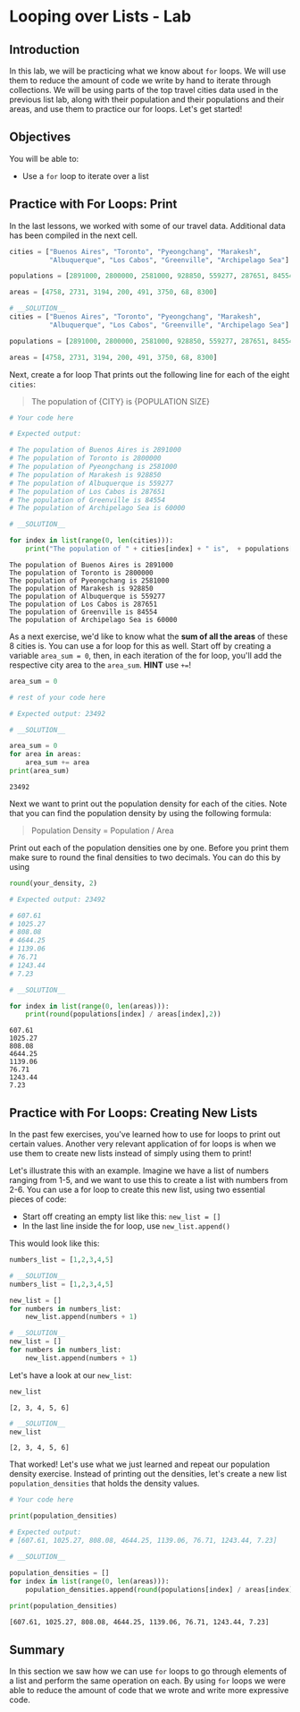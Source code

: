 
# Looping over Lists - Lab

## Introduction

In this lab, we will be practicing what we know about `for` loops. We will use them to reduce the amount of code we write by hand to iterate through collections. We will be using parts of the top travel cities data used in the previous list lab, along with their population and their populations and their areas, and use them to practice our for loops. Let's get started!

## Objectives
You will be able to:
* Use a `for` loop to iterate over a list

## Practice with For Loops: Print 

In the last lessons, we worked with some of our travel data.  Additional data has been compiled in the next cell.


```python
cities = ["Buenos Aires", "Toronto", "Pyeongchang", "Marakesh", 
          "Albuquerque", "Los Cabos", "Greenville", "Archipelago Sea"]

populations = [2891000, 2800000, 2581000, 928850, 559277, 287651, 84554, 60000] 

areas = [4758, 2731, 3194, 200, 491, 3750, 68, 8300]
```


```python
# __SOLUTION__ 
cities = ["Buenos Aires", "Toronto", "Pyeongchang", "Marakesh", 
          "Albuquerque", "Los Cabos", "Greenville", "Archipelago Sea"]

populations = [2891000, 2800000, 2581000, 928850, 559277, 287651, 84554, 60000] 

areas = [4758, 2731, 3194, 200, 491, 3750, 68, 8300]
```

Next, create a for loop That prints out the following line for each of the eight `cities`:

> The population of {CITY} is {POPULATION SIZE}


```python
# Your code here

# Expected output:

# The population of Buenos Aires is 2891000
# The population of Toronto is 2800000
# The population of Pyeongchang is 2581000
# The population of Marakesh is 928850
# The population of Albuquerque is 559277
# The population of Los Cabos is 287651
# The population of Greenville is 84554
# The population of Archipelago Sea is 60000
```


```python
# __SOLUTION__ 

for index in list(range(0, len(cities))):
    print("The population of " + cities[index] + " is",  + populations[index])
```

    The population of Buenos Aires is 2891000
    The population of Toronto is 2800000
    The population of Pyeongchang is 2581000
    The population of Marakesh is 928850
    The population of Albuquerque is 559277
    The population of Los Cabos is 287651
    The population of Greenville is 84554
    The population of Archipelago Sea is 60000


As a next exercise, we'd like to know what the **sum of all the areas** of these 8 cities is. You can use a for loop for this as well. Start off by creating a variable `area_sum = 0`, then, in each iteration of the for loop, you'll add the respective city area to the `area_sum`. **HINT** use `+=`! 




```python
area_sum = 0

# rest of your code here

# Expected output: 23492
```


```python
# __SOLUTION__ 

area_sum = 0
for area in areas:
    area_sum += area
print(area_sum)
```

    23492


Next we want to print out the population density for each of the cities. Note that you can find the population density by using the following formula: 

> Population Density = Population / Area

Print out each of the population densities one by one. Before you print them make sure to round the final densities to two decimals. You can do this by using
```python
round(your_density, 2)
```


```python
# Expected output: 23492

# 607.61
# 1025.27
# 808.08
# 4644.25
# 1139.06
# 76.71
# 1243.44
# 7.23
```


```python
# __SOLUTION__

for index in list(range(0, len(areas))):
    print(round(populations[index] / areas[index],2))
```

    607.61
    1025.27
    808.08
    4644.25
    1139.06
    76.71
    1243.44
    7.23


## Practice with For Loops: Creating New Lists

In the past few exercises, you've learned how to use for loops to print out certain values. Another very relevant application of for loops is when we use them to create new lists instead of simply using them to print!

Let's illustrate this with an example. Imagine we have a list of numbers ranging from 1-5, and we want to use this to create a list with numbers from 2-6. You can use a for loop to create this new list, using two essential pieces of code:
- Start off creating an empty list like this: `new_list = []`
- In the last line inside the for loop, use `new_list.append()`

This would look like this:


```python
numbers_list = [1,2,3,4,5]
```


```python
# __SOLUTION__
numbers_list = [1,2,3,4,5]
```


```python
new_list = []
for numbers in numbers_list: 
    new_list.append(numbers + 1)
```


```python
# __SOLUTION__
new_list = []
for numbers in numbers_list: 
    new_list.append(numbers + 1)
```

Let's have a look at our `new_list`:


```python
new_list
```




    [2, 3, 4, 5, 6]




```python
# __SOLUTION__
new_list
```




    [2, 3, 4, 5, 6]



That worked! Let's use what we just learned and repeat our population density exercise. Instead of printing out the densities, let's create a new list `population_densities` that holds the density values.


```python
# Your code here

print(population_densities)

# Expected output:
# [607.61, 1025.27, 808.08, 4644.25, 1139.06, 76.71, 1243.44, 7.23]
```


```python
# __SOLUTION__

population_densities = []
for index in list(range(0, len(areas))):
    population_densities.append(round(populations[index] / areas[index],2))
    
print(population_densities)
```

    [607.61, 1025.27, 808.08, 4644.25, 1139.06, 76.71, 1243.44, 7.23]


## Summary

In this section we saw how we can use `for` loops to go through elements of a list and perform the same operation on each.  By using `for` loops we were able to reduce the amount of code that we wrote and write more expressive code.
